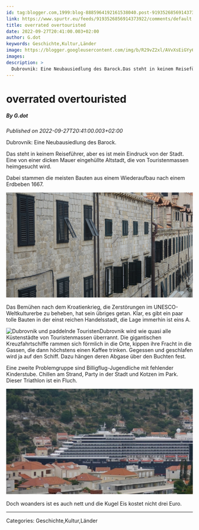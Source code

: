 ```yaml
---
id: tag:blogger.com,1999:blog-8885964192161538040.post-9193526856914373922
link: https://www.spurtr.eu/feeds/9193526856914373922/comments/default
title: overrated overtouristed
date: 2022-09-27T20:41:00.003+02:00
author: G.dot
keywords: Geschichte,Kultur,Länder
image: https://blogger.googleusercontent.com/img/b/R29vZ2xl/AVvXsEiGYy6B1iMkQhR7L9wz4VCM0w79-xqkmM8fQIqaNpoGOoiYRA_wbbRxlml0sDKhru7Hd8uWgEml1NPPGJBzhlzFMInH4bht1zXauXUQ6aqBZcePCV5z9A8HunIKmVRZIiu8tTkQ0cNLg0g/s72-c/1664108331425414-0.png
images: 
description: >
  Dubrovnik: Eine Neubausiedlung des Barock.Das steht in keinem Reiseführer, aber es ist mein Eindruck von der Stadt. Eine von einer dicken Mauer eingehüllte Altstadt, die von Touristenmassen heimgesucht wird.Dabei stammen die meisten Bauten aus einem Wiederaufbau nach einem Erdbeben 1667.&nbsp; Das Bemühen nach
---
```

# overrated overtouristed
##### By G.dot
_Published on 2022-09-27T20:41:00.003+02:00_

Dubrovnik: Eine Neubausiedlung des Barock.

Das steht in keinem Reiseführer, aber es ist mein Eindruck von der Stadt. Eine von einer dicken Mauer eingehüllte Altstadt, die von Touristenmassen heimgesucht wird.

Dabei stammen die meisten Bauten aus einem Wiederaufbau nach einem Erdbeben 1667.   

[![](../assets/1664108331425414-0.png)](../assets/1664108331425414-0.png)

Das Bemühen nach dem Kroatienkrieg, die Zerstörungen im UNESCO-Weltkulturerbe zu beheben, hat sein übriges getan. Klar, es gibt ein paar tolle Bauten in der einst reichen Handelsstadt, die Lage immerhin ist eins A. 

[](https://blogger.googleusercontent.com/img/b/R29vZ2xl/AVvXsEhIlPDvNP4dzLWXN9t92qblFmxid52OGKJ-SunB3iA_Bpz9cH_6XQq-ybHM5qVHwnqn0nmgr6R4myx4bXXkwNX9lliM1bIcusDM14sJOOBP7de18OtIZVxb3HYWtE1hRMtTBOht9DbHLeQ/s1600/1664108325800767-1.png)![Dubrovnik und paddelnde Touristen](https://blogger.googleusercontent.com/img/b/R29vZ2xl/AVvXsEhIlPDvNP4dzLWXN9t92qblFmxid52OGKJ-SunB3iA_Bpz9cH_6XQq-ybHM5qVHwnqn0nmgr6R4myx4bXXkwNX9lliM1bIcusDM14sJOOBP7de18OtIZVxb3HYWtE1hRMtTBOht9DbHLeQ/w400-h225/1664108325800767-1.png "Dubrovnik und paddelnde Touristen")Dubrovnik wird wie quasi alle Küstenstädte von Touristenmassen überrannt. Die gigantischen Kreuzfahrtschiffe rammen sich förmlich in die Orte, kippen ihre Fracht in die Gassen, die dann höchstens einen Kaffee trinken. Gegessen und geschlafen wird ja auf den Schiff. Dazu hängen deren Abgase über den Buchten fest. 

Eine zweite Problemgruppe sind Billigflug-Jugendliche mit fehlender Kinderstube. Chillen am Strand, Party in der Stadt und Kotzen im Park. Dieser Triathlon ist ein Fluch.

[![](../assets/1664300987069032-0.png)](../assets/1664300987069032-0.png)

  

Doch woanders ist es auch nett und die Kugel Eis kostet nicht drei Euro.

---
Categories: Geschichte,Kultur,Länder
